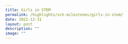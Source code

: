 ```yaml
---
title: Girls in STEM
permalink: /highlights/sch-milestones/girls-in-stem/
date: 2022-12-31
layout: post
description: ""
image: ""
---
```

